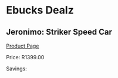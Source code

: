 
# Ebucks Dealz
## Jeronimo: Striker Speed Car
[Product Page](https://www.ebucks.com/web/shop/productSelected.do?prodId=699206347&catId=375509364)

Price: R1399.00

Savings: 


	